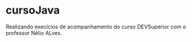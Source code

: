 # cursoJava
Realizando execícios de acompanhamento do curso DEVSuperior com o professor Nélio ALves.
